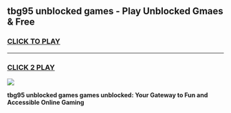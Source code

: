 
## tbg95 unblocked games - Play Unblocked Gmaes & Free
<h3>
<a href="https://premium.freeplayer.one?title=tbg95_unblocked_games&ref=19F">CLICK TO PLAY</a></h3>
<hr>

<h3>
<a href="https://premium.freeplayer.one?title=tbg95_unblocked_games&ref=19F">CLICK 2 PLAY</a>
  
</h3>

<a href="https://premium.freeplayer.one?title=tbg95_unblocked_games&ref=19F/"><img src="https://clearcache.store/games.png"></a>


**tbg95 unblocked games games unblocked: Your Gateway to Fun and Accessible Online Gaming**
